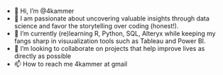 - 👋 Hi, I’m @4kammer
- 👀 I am passionate about uncovering valuable insights through data science and favor the storytelling over coding (honest!).
- 🌱 I’m currently (re)learning R, Python, SQL, Alteryx while keeping my fangs sharp in visuualization tools such as Tableau and Power BI.
- 💞️ I’m looking to collaborate on projects that help improve lives as directly as possible
- 📫 How to reach me 4kammer at gmail

<!---
4kammer/4kammer is a ✨ special ✨ repository because its `README.md` (this file) appears on your GitHub profile.
You can click the Preview link to take a look at your changes.
--->
